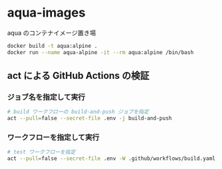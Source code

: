 # aqua-images
aqua のコンテナイメージ置き場

```bash
docker build -t aqua:alpine .
docker run --name aqua-alpine -it --rm aqua:alpine /bin/bash
```

## act による GitHub Actions の検証
### ジョブ名を指定して実行
```bash
# build ワークフローの build-and-push ジョブを指定
act --pull=false --secret-file .env -j build-and-push
```

### ワークフローを指定して実行
```bash
# test ワークフローを指定
act --pull=false --secret-file .env -W .github/workflows/build.yaml
```